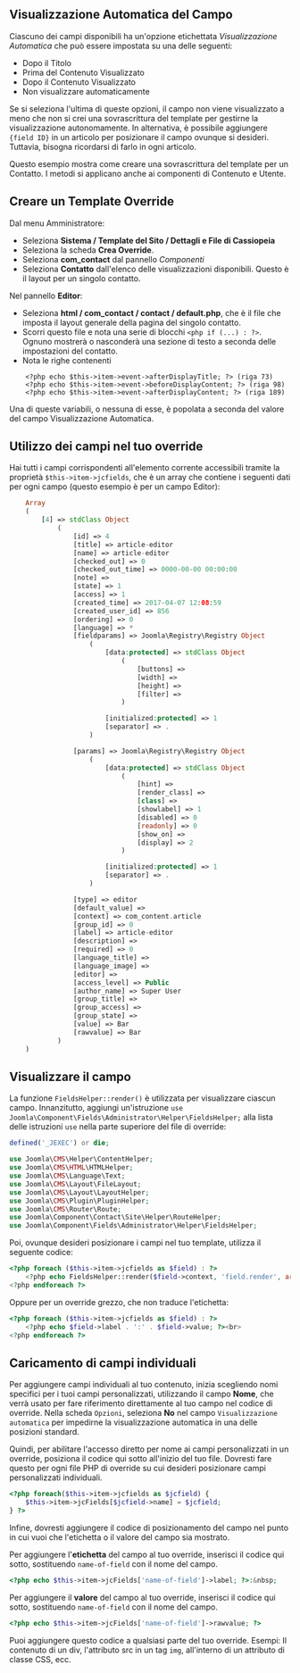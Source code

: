 <!-- Filename: J3.x:Adding_custom_fields/Overrides / Display title: Sovrascritture del Modello -->

## Visualizzazione Automatica del Campo

Ciascuno dei campi disponibili ha un'opzione etichettata *Visualizzazione Automatica* che può essere impostata su una delle seguenti:

* Dopo il Titolo
* Prima del Contenuto Visualizzato
* Dopo il Contenuto Visualizzato
* Non visualizzare automaticamente

Se si seleziona l'ultima di queste opzioni, il campo non viene visualizzato a meno che non si crei una sovrascrittura del template per gestirne la visualizzazione autonomamente. In alternativa, è possibile aggiungere `{field ID}` in un articolo per posizionare il campo ovunque si desideri. Tuttavia, bisogna ricordarsi di farlo in ogni articolo.

Questo esempio mostra come creare una sovrascrittura del template per un Contatto. I metodi si applicano anche ai componenti di Contenuto e Utente.

## Creare un Template Override

Dal menu Amministratore:

* Seleziona **Sistema / Template del Sito / Dettagli e File di Cassiopeia**
* Seleziona la scheda **Crea Override**.
* Seleziona **com_contact** dal pannello *Componenti*
* Seleziona **Contatto** dall'elenco delle visualizzazioni disponibili. Questo è il layout per un singolo contatto.

Nel pannello **Editor**:
* Seleziona **html / com_contact / contact / default.php**, che è il file
che imposta il layout generale della pagina del singolo contatto.
* Scorri questo file e nota una serie di blocchi `<php if (...) : ?>`.
Ognuno mostrerà o nasconderà una sezione di testo a seconda delle impostazioni del contatto.
* Nota le righe contenenti
```
    <?php echo $this->item->event->afterDisplayTitle; ?> (riga 73)
    <?php echo $this->item->event->beforeDisplayContent; ?> (riga 98)
    <?php echo $this->item->event->afterDisplayContent; ?> (riga 189)
```
Una di queste variabili, o nessuna di esse, è popolata a seconda del valore del
campo Visualizzazione Automatica.

## Utilizzo dei campi nel tuo override

Hai tutti i campi corrispondenti all'elemento corrente accessibili tramite la proprietà `$this->item->jcfields`, che è un array che contiene i seguenti dati per ogni campo (questo esempio è per un campo Editor):

```php
    Array
    (
        [4] => stdClass Object
            (
                [id] => 4
                [title] => article-editor
                [name] => article-editor
                [checked_out] => 0
                [checked_out_time] => 0000-00-00 00:00:00
                [note] =>
                [state] => 1
                [access] => 1
                [created_time] => 2017-04-07 12:08:59
                [created_user_id] => 856
                [ordering] => 0
                [language] => *
                [fieldparams] => Joomla\Registry\Registry Object
                    (
                        [data:protected] => stdClass Object
                            (
                                [buttons] =>
                                [width] =>
                                [height] =>
                                [filter] =>
                            )

                        [initialized:protected] => 1
                        [separator] => .
                    )

                [params] => Joomla\Registry\Registry Object
                    (
                        [data:protected] => stdClass Object
                            (
                                [hint] =>
                                [render_class] =>
                                [class] =>
                                [showlabel] => 1
                                [disabled] => 0
                                [readonly] => 0
                                [show_on] =>
                                [display] => 2
                            )

                        [initialized:protected] => 1
                        [separator] => .
                    )

                [type] => editor
                [default_value] =>
                [context] => com_content.article
                [group_id] => 0
                [label] => article-editor
                [description] =>
                [required] => 0
                [language_title] =>
                [language_image] =>
                [editor] =>
                [access_level] => Public
                [author_name] => Super User
                [group_title] =>
                [group_access] =>
                [group_state] =>
                [value] => Bar
                [rawvalue] => Bar
            )
    )
```

## Visualizzare il campo

La funzione `FieldsHelper::render()` è utilizzata per visualizzare ciascun campo. Innanzitutto, aggiungi un'istruzione 
`use Joomla\Component\Fields\Administrator\Helper\FieldsHelper;` alla lista delle istruzioni `use` nella parte superiore del file di override:

```php
defined('_JEXEC') or die;

use Joomla\CMS\Helper\ContentHelper;
use Joomla\CMS\HTML\HTMLHelper;
use Joomla\CMS\Language\Text;
use Joomla\CMS\Layout\FileLayout;
use Joomla\CMS\Layout\LayoutHelper;
use Joomla\CMS\Plugin\PluginHelper;
use Joomla\CMS\Router\Route;
use Joomla\Component\Contact\Site\Helper\RouteHelper;
use Joomla\Component\Fields\Administrator\Helper\FieldsHelper;
```

Poi, ovunque desideri posizionare i campi nel tuo template, utilizza il seguente codice:
```php
<?php foreach ($this->item->jcfields as $field) : ?>
	<?php echo FieldsHelper::render($field->context, 'field.render', array('field' => $field)); ?><br>
<?php endforeach ?>
```

Oppure per un override grezzo, che non traduce l'etichetta:

```php
<?php foreach ($this->item->jcfields as $field) : ?>
	<?php echo $field->label . ':' . $field->value; ?><br>
<?php endforeach ?>
```

## Caricamento di campi individuali

Per aggiungere campi individuali al tuo contenuto, inizia scegliendo nomi specifici per i tuoi campi personalizzati, utilizzando il campo **Nome**, che verrà usato per fare riferimento direttamente al tuo campo nel codice di override. Nella scheda `Opzioni`, seleziona **No** nel campo `Visualizzazione automatica` per impedirne la visualizzazione automatica in una delle posizioni standard.

Quindi, per abilitare l'accesso diretto per nome ai campi personalizzati in un override, posiziona il codice qui sotto all'inizio del tuo file. Dovresti fare questo per ogni file PHP di override su cui desideri posizionare campi personalizzati individuali.

```php
<?php foreach($this->item->jcfields as $jcfield) {
    $this->item->jcFields[$jcfield->name] = $jcfield;
} ?>
```

Infine, dovresti aggiungere il codice di posizionamento del campo nel punto in cui vuoi che l'etichetta o il valore del campo sia mostrato.

Per aggiungere l'**etichetta** del campo al tuo override, inserisci il codice qui sotto, sostituendo `name-of-field` con il nome del campo.

```php
<?php echo $this->item->jcFields['name-of-field']->label; ?>:&nbsp;
```

Per aggiungere il **valore** del campo al tuo override, inserisci il codice qui sotto, sostituendo `name-of-field` con il nome del campo.

```php
<?php echo $this->item->jcFields['name-of-field']->rawvalue; ?>
```

Puoi aggiungere questo codice a qualsiasi parte del tuo override. Esempi: Il contenuto di un div, l'attributo src in un tag `img`, all'interno di un attributo di classe CSS, ecc.

